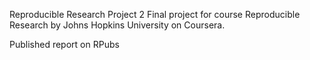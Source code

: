 Reproducible Research Project 2
Final project for course Reproducible Research by Johns Hopkins University on Coursera.

Published report on RPubs